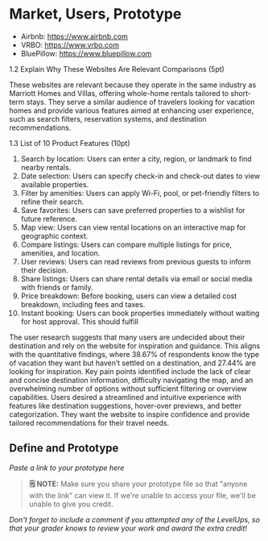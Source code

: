 # Market, Users, Prototype
- Airbnb: https://www.airbnb.com
- VRBO: https://www.vrbo.com
- BluePillow: https://www.bluepillow.com

1.2 Explain Why These Websites Are Relevant Comparisons (5pt)

These websites are relevant because they operate in the same industry as Marriott Homes and Villas, offering whole-home rentals tailored to short-term stays. They serve a similar audience of travelers looking for vacation homes and provide various features aimed at enhancing user experience, such as search filters, reservation systems, and destination recommendations.

1.3 List of 10 Product Features (10pt)

1. Search by location: Users can enter a city, region, or landmark to find nearby rentals.
2. Date selection: Users can specify check-in and check-out dates to view available properties.
3. Filter by amenities: Users can apply Wi-Fi, pool, or pet-friendly filters to refine their search.
4. Save favorites: Users can save preferred properties to a wishlist for future reference.
5. Map view: Users can view rental locations on an interactive map for geographic context.
6. Compare listings: Users can compare multiple listings for price, amenities, and location.
7. User reviews: Users can read reviews from previous guests to inform their decision.
8. Share listings: Users can share rental details via email or social media with friends or family.
9. Price breakdown: Before booking, users can view a detailed cost breakdown, including fees and taxes.
10. Instant booking: Users can book properties immediately without waiting for host approval.
This should fulfill 

The user research suggests that many users are undecided about their destination and rely on the website for inspiration and guidance. This aligns with the quantitative findings, where 38.67% of respondents know the type of vacation they want but haven’t settled on a destination, and 27.44% are looking for inspiration. Key pain points identified include the lack of clear and concise destination information, difficulty navigating the map, and an overwhelming number of options without sufficient filtering or overview capabilities. Users desired a streamlined and intuitive experience with features like destination suggestions, hover-over previews, and better categorization. They want the website to inspire confidence and provide tailored recommendations for their travel needs.



## Define and Prototype
*Paste a link to your prototype here* 
> **🗒️ NOTE:** Make sure you share your prototype file so that "anyone with the link" can view it. If we're unable to access your file, we'll be unable to give you credit.

*Don't forget to include a comment if you attempted any of the LevelUps, so that your grader knows to review your work and award the extra credit!*

